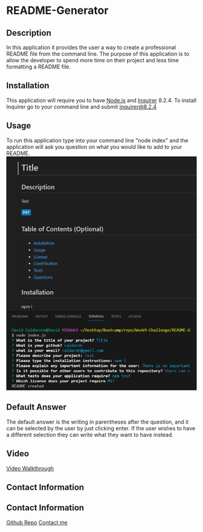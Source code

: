 # README-Generator

## Description
In this application it provides the user a way to create a professional README file from the command line. The purpose of this application is to allow the developer to spend more time on their project and less time formatting a README file.

## Installation
This application will require you to have <a href="https://nodejs.org/en">Node.js</a> and <a href="https://www.npmjs.com/package/inquirer/v/8.2.4?activeTab=versions">Inquirer</a> 8.2.4. To install Inquirer go to your command line and submit inquirer@8.2.4

## Usage
To run this application type into your command line "node index" and the application will ask you question on what you would like to add to your README.
<img src="./Develop/assets/img/Screenshot.png" alt="Image of the application after completion">

## Default Answer
The default answer is the writing in parentheses after the question, and it can be selected by the user by just clicking enter. If the user wishes to have a different selection they can write what they want to have instead.

## Video
<a href="https://drive.google.com/file/d/1FcFvgBx8gh3G4hTktZEGuh-POYba6zLH/view?usp=drive_link">Video Walkthrough</a>
## Contact Information

## Contact Information
<a href="https://github.com/caldardn/README-Generator">Github Repo</a>
[Contact me](caldardn@gmail.com)


